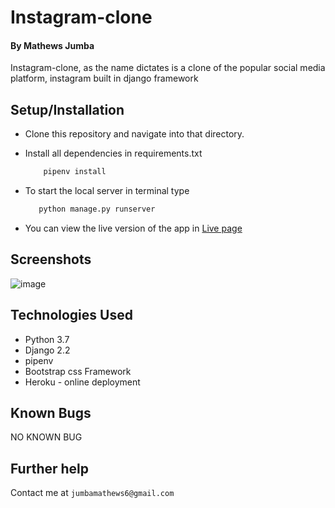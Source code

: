 # Instagram-clone

#### By Mathews Jumba
Instagram-clone, as the name dictates is a clone of the popular social media platform, instagram built in django framework

## Setup/Installation
* Clone this repository and navigate into that directory.
* Install all dependencies in requirements.txt

    ```bash
        pipenv install
    ```
* To start the local server in terminal type
     ```bash
        python manage.py runserver
    ```
* You can view the live version of the app in [Live page]("")

## Screenshots
![image](https://github.com)


## Technologies Used
+ Python 3.7
+ Django 2.2
+ pipenv
+ Bootstrap css Framework
+ Heroku - online deployment

## Known Bugs
  NO KNOWN BUG
## Further help
Contact me at  `jumbamathews6@gmail.com`

